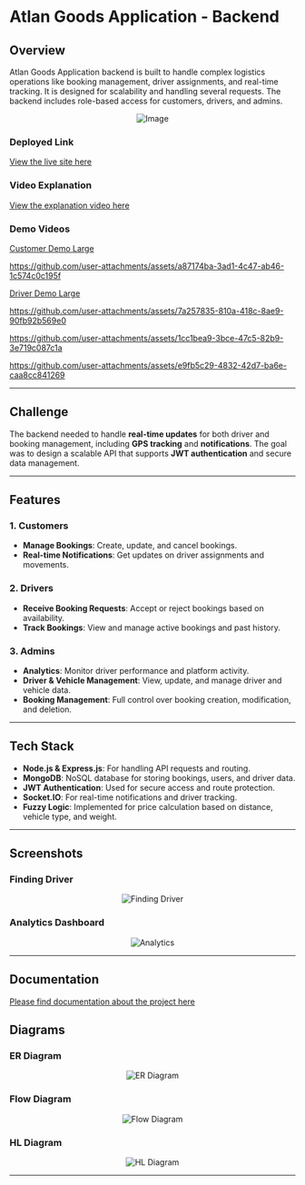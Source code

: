# Atlan Goods Application - Backend

## Overview

Atlan Goods Application backend is built to handle complex logistics operations like booking management, driver assignments, and real-time tracking. It is designed for scalability and handling several requests. The backend includes role-based access for customers, drivers, and admins.

<p align="center">
  <img src="https://github.com/rishn/Atlan-Engineering-Internship-Task/blob/main/public/background2.png" alt="Image" />
</p>

### Deployed Link
[View the live site here](https://atlangoodsapplication.onrender.com) 

### Video Explanation
[View the explanation video here](https://drive.google.com/file/d/1jl3SyXi_6MKU0wrjauBNj-_ufbozkWxM/view?usp=sharing)

### Demo Videos

[Customer Demo Large](https://drive.google.com/file/d/11eqpj6rgl38MQGEf4spjDuZQw_aRzokh/view?usp=sharing)

https://github.com/user-attachments/assets/a87174ba-3ad1-4c47-ab46-1c574c0c195f

[Driver Demo Large](https://drive.google.com/file/d/1Db3AQhoqDR3Q75bCgTLdi2UCpIOQ1waO/view?usp=sharing)

https://github.com/user-attachments/assets/7a257835-810a-418c-8ae9-90fb92b569e0

https://github.com/user-attachments/assets/1cc1bea9-3bce-47c5-82b9-3e719c087c1a

https://github.com/user-attachments/assets/e9fb5c29-4832-42d7-ba6e-caa8cc841269

---

## Challenge

The backend needed to handle **real-time updates** for both driver and booking management, including **GPS tracking** and **notifications**. The goal was to design a scalable API that supports **JWT authentication** and secure data management.

---

## Features

### 1. Customers
- **Manage Bookings**: Create, update, and cancel bookings.
- **Real-time Notifications**: Get updates on driver assignments and movements.

### 2. Drivers
- **Receive Booking Requests**: Accept or reject bookings based on availability.
- **Track Bookings**: View and manage active bookings and past history.

### 3. Admins
- **Analytics**: Monitor driver performance and platform activity.
- **Driver & Vehicle Management**: View, update, and manage driver and vehicle data.
- **Booking Management**: Full control over booking creation, modification, and deletion.

---

## Tech Stack

- **Node.js & Express.js**: For handling API requests and routing.
- **MongoDB**: NoSQL database for storing bookings, users, and driver data.
- **JWT Authentication**: Used for secure access and route protection.
- **Socket.IO**: For real-time notifications and driver tracking.
- **Fuzzy Logic**: Implemented for price calculation based on distance, vehicle type, and weight.

---

## Screenshots

### Finding Driver
<p align="center">
  <img src="https://github.com/rishn/Atlan-Engineering-Internship-Task/blob/main/outputs/finding_driver.png" alt="Finding Driver" />
</p>

### Analytics Dashboard
<p align="center">
  <img src="https://github.com/rishn/Atlan-Engineering-Internship-Task/blob/main/outputs/analytics.png" alt="Analytics" />
</p>

---

## Documentation
[Please find documentation about the project here](https://drive.google.com/file/d/1g1hRTB8srE38dhVV7SR0mOsBzyyiw6LT/view?usp=sharing)

## Diagrams

### ER Diagram
<p align="center">
  <img src="https://github.com/rishn/Atlan-Engineering-Internship-Task/blob/main/diagrams/er_diagram.png" alt="ER Diagram" />
</p>

### Flow Diagram
<p align="center">
  <img src="https://github.com/rishn/Atlan-Engineering-Internship-Task/blob/main/diagrams/flow_diagram.png" alt="Flow Diagram" />
</p>

### HL Diagram
<p align="center">
  <img src="https://github.com/rishn/Atlan-Engineering-Internship-Task/blob/main/diagrams/hl_diagram.png" alt="HL Diagram" />
</p>


---